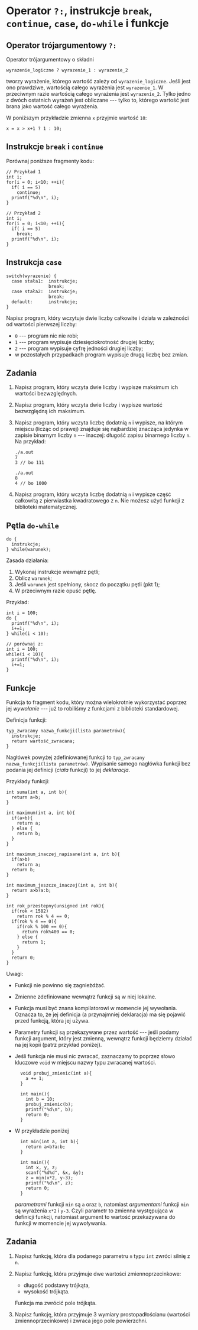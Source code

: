 Operator `?:`, instrukcje `break`, `continue`, `case`, `do-while` i funkcje
=====================================

Operator trójargumentowy `?:`
-------------------------------------

Operator trójargumentowy o składni

    wyrazenie_logiczne ? wyrazenie_1 : wyrazenie_2

tworzy wyrażenie, którego wartość zależy od `wyrazenie_logiczne`.
Jeśli jest ono prawdziwe, wartością całego wyrażenia jest `wyrazenie_1`.
W przeciwnym razie wartością całego wyrażenia jest `wyrazenie_2`.
Tylko jedno z dwóch ostatnich wyrażeń jest obliczane --- tylko to,
którego wartość jest brana jako wartość całego wyrażenia.

W poniższym przykładzie zmienna `x` przyjmie wartość `10`:

    x = x > x+1 ? 1 : 10;


Instrukcje `break` i `continue`
------------------------------------
Porównaj poniższe fragmenty kodu:

    // Przykład 1
    int i;
    for(i = 0; i<10; ++i){
      if( i == 5)
        continue;
      printf("%d\n", i);
    }

    // Przykład 2
    int i;
    for(i = 0; i<10; ++i){
      if( i == 5)
        break;
      printf("%d\n", i);
    }

Instrukcja `case`
------------------------------------

    switch(wyrazenie) {
      case stała1:  instrukcje;
                    break;
      case stała2:  instrukcje;
                    break;
      default:      instrukcje;
    }

Napisz program, który wczytuje dwie liczby całkowite
i działa w zależności od wartości pierwszej liczby:

  * `0` --- program nic nie robi;
  * `1` --- program wypisuje dziesięciokrotność drugiej liczby;
  * `2` --- program wypisuje cyfrę jedności drugiej liczby;
  * w pozostałych przypadkach program wypisuje drugą liczbę bez zmian.

Zadania
------------------------------------

1.  Napisz program, który wczyta dwie liczby i wypisze maksimum ich
    wartości bezwzględnych.

2.  Napisz program, który wczyta dwie liczby i wypisze wartość
    bezwzględną ich maksimum.

3.  Napisz program, który wczyta liczbę dodatnią `n` i wypisze,
    na którym miejscu (licząc od prawej) znajduje się najbardziej znacząca
    jedynka w zapisie binarnym liczby `n` --- inaczej: długość zapisu
    binarnego liczby `n`.
    Na przykład:

        ./a.out
        7
        3 // bo 111

        ./a.out
        8
        4 // bo 1000

4.  Napisz program, który wczyta liczbę dodatnią `n`
    i wypisze część całkowitą z pierwiastka
    kwadratowego z `n`. Nie możesz użyć funkcji
    z biblioteki matematycznej.

Pętla `do-while`
------------------------------------

    do {
      instrukcje;
    } while(warunek);

Zasada działania:

1.  Wykonaj instrukcje wewnątrz pętli;
2.  Oblicz `warunek`;
3.  Jeśli `warunek` jest spełniony, skocz do początku pętli (pkt 1);
4.  W przeciwnym razie opuść pętlę.

Przykład:

    int i = 100;
    do {
      printf("%d\n", i);
      i+=1;
    } while(i < 10);

    // porównaj z:
    int i = 100;
    while(i < 10){
      printf("%d\n", i);
      i+=1;
    }

Funkcje
------------------------------------
Funkcja to fragment kodu, który można wielokrotnie wykorzystać poprzez jej
_wywołanie_ --- już to robiliśmy z funkcjami z biblioteki standardowej.

Definicja funkcji:

    typ_zwracany nazwa_funkcji(lista parametrów){
      instrukcje;
      return wartość_zwracana;
    }

Nagłówek powyżej zdefiniowanej funkcji to `typ_zwracany
nazwa_funkcji(lista parametrów)`.
Wypisanie samego nagłówka funkcji bez podania jej definicji (_ciała_
funkcji) to jej *deklaracja*.

Przykłady funkcji:

    int suma(int a, int b){
      return a+b;
    }

    int maximum(int a, int b){
      if(a>b){
        return a;
      } else {
        return b;
      }
    }

    int maximum_inaczej_napisane(int a, int b){
      if(a>b)
        return a;
      return b;
    }

    int maximum_jeszcze_inaczej(int a, int b){
      return a>b?a:b;
    }

    int rok_przestepny(unsigned int rok){
      if(rok < 1582)
        return rok % 4 == 0;
      if(rok % 4 == 0){
        if(rok % 100 == 0){
          return rok%400 == 0;
        } else {
          return 1;
        }
      }
      return 0;
    }

Uwagi:

* Funkcji nie powinno się zagnieżdżać.

* Zmienne zdefiniowane wewnątrz funkcji są w niej lokalne.

* Funkcja musi być znana kompilatorowi w momencie jej wywołania.
  Oznacza to, że jej definicja (a przynajmniej deklaracja)
	ma się pojawić przed funkcją, która jej używa.

* Parametry funkcji są przekazywane przez wartość ---
  jeśli podamy funkcji argument, który jest zmienną,
  wewnątrz funkcji będziemy działać na jej kopii (patrz przykład poniżej).

* Jeśli funkcja nie musi nic zwracać, zaznaczamy to
  poprzez słowo kluczowe `void` w miejscu nazwy typu zwracanej wartości.

        void probuj_zmienic(int a){
          a += 1;
        }

        int main(){
          int b = 10;
          probuj_zmienic(b);
          printf("%d\n", b);
          return 0;
        }

* W przykładzie poniżej

        int min(int a, int b){
          return a<b?a:b;
        }

        int main(){
          int x, y, z;
          scanf("%d%d", &x, &y);
          z = min(x*2, y-3);
          printf("%d\n", z);
          return 0;
        }
  _parametrami_ funkcji `min` są `a` oraz `b`,
  natomiast _argumentami_ funkcji `min` są
  wyrażenia `x*2` i `y-3`.
  Czyli parametr to zmienna występująca w definicji funkcji,
  natomiast argument to wartość przekazywana do funkcji
  w momencie jej wywoływania.

Zadania
------------------------------------
1.  Napisz funkcję, która dla podanego parametru `n` typu `int` zwróci
    silnię z `n`.

2.  Napisz funkcję, która przyjmuje dwe wartości zmiennoprzecinkowe:
      * długość podstawy trójkąta,
      * wysokość trójkąta.

    Funkcja ma zwrócić pole trójkąta.

3.  Napisz funkcję, która przyjmuje 3 wymiary prostopadłościanu
    (wartości zmiennoprzecinkowe) i zwraca jego pole powierzchni.
